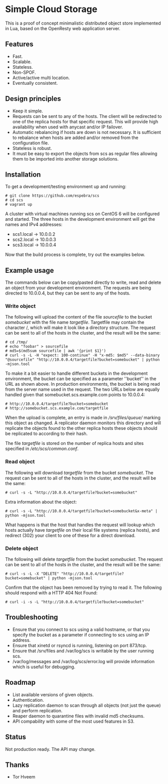 # Simple Cloud Storage

This is a proof of concept minimalistic distributed object store implemented in
Lua, based on the OpenResty web application server. 


## Features

* Fast.
* Scalable.
* Stateless.
* Non-SPOF.
* Active/active multi location.
* Eventually consistent.


## Design principles

* Keep it simple.
* Requests can be sent to any of the hosts. The client will be redirected to one of the replica hosts for that specific request. This will provide high availability when used with anycast and/or IP failover.
* Automatic rebalancing if hosts are down is not necessary. It is sufficient to rebalance when hosts are added and/or removed from the configuration file.
* Stateless is robust.
* It must be easy to export the objects from scs as regular files allowing them to be imported into another storage solutions.


## Installation

To get a development/testing environment up and running:

    # git clone https://github.com/espebra/scs
    # cd scs
    # vagrant up

A cluster with virtual machines running scs on CentOS 6 will be configured and started. The three hosts in the development environment will get the names and IPv4 addresses:

* scs1.local -> 10.0.0.2
* scs2.local -> 10.0.0.3
* scs3.local -> 10.0.0.4

Now that the build process is complete, try out the examples below.


## Example usage

The commands below can be copy/pasted directly to write, read and delete an object from your development environment. The requests are being directed to 10.0.0.4, but they can be sent to any of the hosts.


### Write object

The following will upload the content of the file *sourcefile* to the bucket *somebucket* with the file name *targetfile*. Targetfile may contain the character /, which will make it look like a directory structure. The request can be sent to all of the hosts in the cluster, and the result will be the same:

    # cd /tmp/
    # echo "foobar" > sourcefile
    # md5=$(md5sum sourcefile | awk '{print $1}')
    # curl -s -L -H "expect: 100-continue" -H "x-md5: $md5" --data-binary "@sourcefile" "http://10.0.0.4/targetfile?bucket=somebucket" | python -mjson.tool

To make it a bit easier to handle different buckets in the development environment, the bucket can be specified as a parameter ''bucket'' in the URL as shown above. In production environments, the bucket is being read from the server name used in the request. The two URLs below are equally handled given that somebucket.scs.example.com points to 10.0.0.4:

    # http://10.0.0.4/targetfile?bucket=somebucket
    # http://somebucket.scs.example.com/targetfile

When the upload is complete, an entry is made in */srv/files/queue/* marking this object as changed. A replicator daemon monitors this directory and will replicate the objects found to the other replica hosts these objects should be replicated to according to their hash.

The file *targetfile* is stored on the number of replica hosts and sites specified in */etc/scs/common.conf*. 


### Read object

The following will download *targetfile* from the bucket *somebucket*. The request can be sent to all of the hosts in the cluster, and the result will be the same:

    # curl -s -L "http://10.0.0.4/targetfile?bucket=somebucket"

Extra information about the object:

    # curl -s -L "http://10.0.0.4/targetfile?bucket=somebucket&x-meta" | python -mjson.tool

What happens is that the host that handles the request will lookup which hosts actually have *targetfile* on their local file systems (replica hosts), and redirect (302) your client to one of these for a direct download.


### Delete object

The following will delete *targetfile* from the bucket *somebucket*. The request can be sent to all of the hosts in the cluster, and the result will be the same:

    # curl -s -L -X "DELETE" "http://10.0.0.4/targetfile?bucket=somebucket" | python -mjson.tool

Confirm that the object has been removed by trying to read it. The following should respond with a HTTP 404 Not Found:

    # curl -i -s -L "http://10.0.0.4/targetfile?bucket=somebucket"


## Troubleshooting

* Ensure that you connect to scs using a valid hostname, or that you specify the bucket as a parameter if connecting to scs using an IP address.
* Ensure that xinetd or rsyncd is running, listening on port 873/tcp.
* Ensure that /srv/files and /var/log/scs is writable by the user running scs.
* /var/log/messages and /var/log/scs/error.log will provide information which is useful for debugging.


## Roadmap

* List available versions of given objects.
* Authentication.
* Lazy replication daemon to scan through all objects (not just the queue) and perform replication.
* Reaper daemon to quarantine files with invalid md5 checksums.
* API compability with some of the most used features in S3.


## Status

Not production ready. The API may change.


## Thanks

* Tor Hveem

